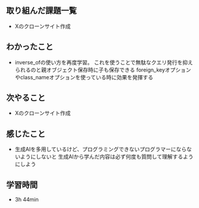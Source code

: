 ## 取り組んだ課題一覧
- Xのクローンサイト作成
## わかったこと
- inverse_ofの使い方を再度学習。
  これを使うことで無駄なクエリ発行を抑えられるのと親オブジェクト保存時に子も保存できる
  foreign_keyオプションやclass_nameオプションを使っている時に効果を発揮する
## 次やること
- Xのクローンサイト作成
## 感じたこと
- 生成AIを多用しているけど、プログラミングできないプログラマーにならないようにしないと
  生成AIから学んだ内容は必ず何度も質問して理解するようにしよう
## 学習時間
- 3h 44min